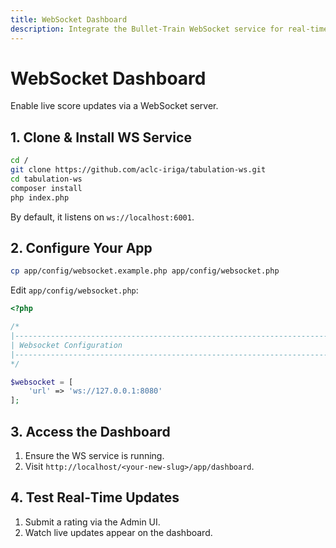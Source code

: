 ```yaml
---
title: WebSocket Dashboard
description: Integrate the Bullet‑Train WebSocket service for real‑time updates.
---
```


# WebSocket Dashboard

Enable live score updates via a WebSocket server.

## 1. Clone & Install WS Service

```bash
cd /
git clone https://github.com/aclc-iriga/tabulation-ws.git
cd tabulation-ws
composer install
php index.php
```

By default, it listens on `ws://localhost:6001`.

## 2. Configure Your App

```bash
cp app/config/websocket.example.php app/config/websocket.php
```

Edit `app/config/websocket.php`:

```php
<?php

/*
|-----------------------------------------------------------------------
| Websocket Configuration
|-----------------------------------------------------------------------
*/

$websocket = [
    'url' => 'ws://127.0.0.1:8080'
];
```

## 3. Access the Dashboard

1. Ensure the WS service is running.
2. Visit `http://localhost/<your-new-slug>/app/dashboard`.

## 4. Test Real‑Time Updates

1. Submit a rating via the Admin UI.
2. Watch live updates appear on the dashboard.
